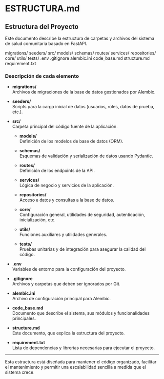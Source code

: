 # ESTRUCTURA.md

## Estructura del Proyecto

Este documento describe la estructura de carpetas y archivos del sistema de salud comunitaria basado en FastAPI.

migrations/
seeders/
src/
models/
schemas/
routes/
services/
repositories/
core/
utils/
tests/
.env
.gitignore
alembic.ini
code_base.md
structure.md
requirement.txt


### Descripción de cada elemento

- **migrations/**  
  Archivos de migraciones de la base de datos gestionados por Alembic.

- **seeders/**  
  Scripts para la carga inicial de datos (usuarios, roles, datos de prueba, etc.).

- **src/**  
  Carpeta principal del código fuente de la aplicación.

  - **models/**  
    Definición de los modelos de base de datos (ORM).

  - **schemas/**  
    Esquemas de validación y serialización de datos usando Pydantic.

  - **routes/**  
    Definición de los endpoints de la API.

  - **services/**  
    Lógica de negocio y servicios de la aplicación.

  - **repositories/**  
    Acceso a datos y consultas a la base de datos.

  - **core/**  
    Configuración general, utilidades de seguridad, autenticación, inicialización, etc.

  - **utils/**  
    Funciones auxiliares y utilidades generales.

  - **tests/**  
    Pruebas unitarias y de integración para asegurar la calidad del código.

- **.env**  
  Variables de entorno para la configuración del proyecto.

- **.gitignore**  
  Archivos y carpetas que deben ser ignorados por Git.

- **alembic.ini**  
  Archivo de configuración principal para Alembic.

- **code_base.md**  
  Documento que describe el sistema, sus módulos y funcionalidades principales.

- **structure.md**  
  Este documento, que explica la estructura del proyecto.

- **requirement.txt**  
  Lista de dependencias y librerías necesarias para ejecutar el proyecto.

---

Esta estructura está diseñada para mantener el código organizado, facilitar el mantenimiento y permitir una escalabilidad sencilla a medida que el sistema crece.